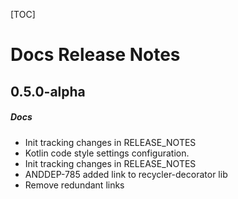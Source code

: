 [TOC]
# Docs Release Notes
## 0.5.0-alpha
##### Docs
* Init tracking changes in RELEASE_NOTES
* Kotlin code style settings configuration.
* Init tracking changes in RELEASE_NOTES
* ANDDEP-785 added link to recycler-decorator lib
* Remove redundant links